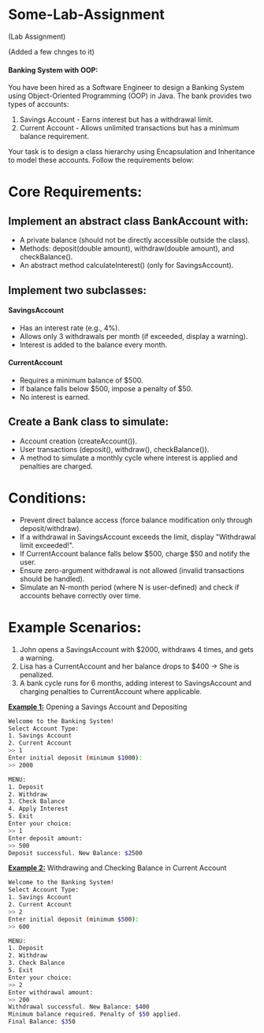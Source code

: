 # Some-Lab-Assignment
(Lab Assignment)

(Added a few chnges to it)

#### Banking System with OOP:

You have been hired as a Software Engineer to design a Banking System using Object-Oriented Programming (OOP) in Java. The bank provides two types of accounts:
1.	Savings Account - Earns interest but has a withdrawal limit.
2.	Current Account - Allows unlimited transactions but has a minimum balance requirement.

Your task is to design a class hierarchy using Encapsulation and Inheritance to model these accounts. Follow the requirements below:

# Core Requirements:
## Implement an abstract class BankAccount with:
- A private balance (should not be directly accessible outside the class).
-	Methods: deposit(double amount), withdraw(double amount), and checkBalance().
-	An abstract method calculateInterest() (only for SavingsAccount).

## Implement two subclasses:

#### SavingsAccount
- Has an interest rate (e.g., 4%).
- Allows only 3 withdrawals per month (if exceeded, display a warning).
- Interest is added to the balance every month.

#### CurrentAccount
- Requires a minimum balance of $500.
- If balance falls below $500, impose a penalty of $50.
- No interest is earned.

## Create a Bank class to simulate:
- Account creation (createAccount()).
- User transactions (deposit(), withdraw(), checkBalance()).
-	A method to simulate a monthly cycle where interest is applied and penalties are charged.

# Conditions:
- Prevent direct balance access (force balance modification only through deposit/withdraw).
- If a withdrawal in SavingsAccount exceeds the limit, display "Withdrawal limit exceeded!".
-	If CurrentAccount balance falls below $500, charge $50 and notify the user.
-	Ensure zero-argument withdrawal is not allowed (invalid transactions should be handled).
- Simulate an N-month period (where N is user-defined) and check if accounts behave correctly over time.

# Example Scenarios:
1.	John opens a SavingsAccount with $2000, withdraws 4 times, and gets a warning.
2.	Lisa has a CurrentAccount and her balance drops to $400 → She is penalized.
3.	A bank cycle runs for 6 months, adding interest to SavingsAccount and charging penalties to CurrentAccount where applicable.

<ins>**Example 1:**</ins> Opening a Savings Account and Depositing
```bash
Welcome to the Banking System!
Select Account Type: 
1. Savings Account 
2. Current Account
>> 1
Enter initial deposit (minimum $1000): 
>> 2000

MENU:
1. Deposit
2. Withdraw
3. Check Balance
4. Apply Interest
5. Exit
Enter your choice: 
>> 1
Enter deposit amount: 
>> 500
Deposit successful. New Balance: $2500
```
<ins>**Example 2:**</ins> Withdrawing and Checking Balance in Current Account
```bash
Welcome to the Banking System!
Select Account Type: 
1. Savings Account 
2. Current Account
>> 2
Enter initial deposit (minimum $500): 
>> 600

MENU:
1. Deposit
2. Withdraw
3. Check Balance
5. Exit
Enter your choice: 
>> 2
Enter withdrawal amount: 
>> 200
Withdrawal successful. New Balance: $400
Minimum balance required. Penalty of $50 applied.
Final Balance: $350
```
